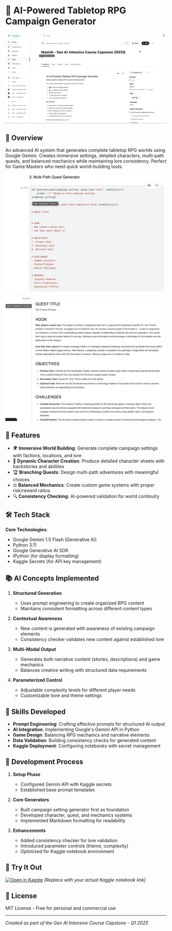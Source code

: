 # 🎲 AI-Powered Tabletop RPG Campaign Generator

![Demo](img3.jpg) 




## 🌟 Overview
An advanced AI system that generates complete tabletop RPG worlds using Google Gemini. Creates immersive settings, detailed characters, multi-path quests, and balanced mechanics while maintaining lore consistency. Perfect for Game Masters who need quick world-building tools.

![Demo](img2.jpg) 

![Demo](img1.jpg) 

## 🚀 Features
- 🌍 **Immersive World Building**: Generate complete campaign settings with factions, locations, and lore
- 🧙 **Dynamic Character Creation**: Produce detailed character sheets with backstories and abilities
- 🏆 **Branching Quests**: Design multi-path adventures with meaningful choices
- ⚖️ **Balanced Mechanics**: Create custom game systems with proper risk/reward ratios
- 🔍 **Consistency Checking**: AI-powered validation for world continuity

## 🛠️ Tech Stack
**Core Technologies**:
- Google Gemini 1.5 Flash (Generative AI)
- Python 3.11
- Google Generative AI SDK
- IPython (for display formatting)
- Kaggle Secrets (for API key management)

## 📚 AI Concepts Implemented
1. **Structured Generation**  
   - Uses prompt engineering to create organized RPG content
   - Maintains consistent formatting across different content types

2. **Contextual Awareness**  
   - New content is generated with awareness of existing campaign elements
   - Consistency checker validates new content against established lore

3. **Multi-Modal Output**  
   - Generates both narrative content (stories, descriptions) and game mechanics
   - Balances creative writing with structured data requirements

4. **Parameterized Control**  
   - Adjustable complexity levels for different player needs
   - Customizable tone and theme settings

## 🧠 Skills Developed
- **Prompt Engineering**: Crafting effective prompts for structured AI output
- **AI Integration**: Implementing Google's Gemini API in Python
- **Game Design**: Balancing RPG mechanics and narrative elements
- **Data Validation**: Building consistency checks for generated content
- **Kaggle Deployment**: Configuring notebooks with secret management

## 📖 Development Process
1. **Setup Phase**  
   - Configured Gemini API with Kaggle secrets
   - Established base prompt templates

2. **Core Generators**  
   - Built campaign setting generator first as foundation
   - Developed character, quest, and mechanics systems
   - Implemented Markdown formatting for readability

3. **Enhancements**  
   - Added consistency checker for lore validation
   - Introduced parameter controls (theme, complexity)
   - Optimized for Kaggle notebook environment

## 🔗 Try It Out
[![Open in Kaggle](https://kaggle.com/static/images/open-in-kaggle.svg)]([https://www.kaggle.com/your-username/your-notebook](https://www.kaggle.com/code/parmar4102/manish-gen-ai-intensive-course-capstone-2025q1))
*[Replace with your actual Kaggle notebook link]*

## 📜 License
MIT License - Free for personal and commercial use

---

*Created as part of the Gen AI Intensive Course Capstone - Q1 2025*
